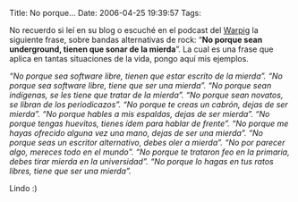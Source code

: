 Title: No porque...
Date: 2006-04-25 19:39:57
Tags: 

<p>No recuerdo si leí en su blog o escuché en el podcast del <a href="http://www.dixo.com/warpig">Warpig</a> la siguiente frase, sobre bandas alternativas de rock: &#8220;<strong>No porque sean underground, tienen que sonar de la mierda</strong>&#8221;. La cual es una frase que aplica en tantas situaciones de la vida, pongo aquí mis ejemplos.</p>

<p><em>&#8220;No porque sea software libre, tienen que estar escrito de la mierda&#8221;. &#8220;No porque sea software libre, tiene que ser una mierda&#8221;. &#8220;No porque sean indígenas, se les tiene que tratar de la mierda&#8221;. &#8220;No porque sean novatos, se libran de los periodicazos&#8221;. &#8220;No porque te creas un cabrón, dejas de ser mierda&#8221;. &#8220;No porque hables a mis espaldas, dejas de ser mierda&#8221;. &#8220;No porque tengas huevitos, tienes ídem para hablar de frente&#8221;. &#8220;No porque me hayas ofrecido alguna vez una mano, dejas de ser una mierda&#8221;. &#8220;No porque seas un escritor alternativo, debes oler a mierda&#8221;. &#8220;No por parecer algo, mereces todo en el mundo&#8221;. &#8220;No porque te trataron feo en la primaria, debes tirar mierda en la universidad&#8221;. &#8220;No porque lo hagas en tus ratos libres, tiene que ser una mierda&#8221;.</em></p>

<p>Lindo :)</p>
